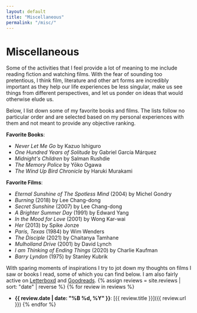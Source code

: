 ```yaml
---
layout: default
title: "Miscellaneous"
permalink: "/misc/"
---
```


# Miscellaneous
Some of the activities that I feel provide a lot of meaning to me include reading fiction and watching films. With the fear of sounding too pretentious, I think film, literature and other art forms are incredibly important as they help our life experiences be less singular, make us see things from different perspectives, and let us ponder on ideas that would otherwise elude us. 

<!-- With sparing moments of inspirations I try to jot down my thoughts on films I saw or books I read, some of which you can find [here](/reviews/).  -->

Below, I list down some of my favorite books and films. The lists follow no particular order and are selected based on my personal experiences with them and not meant to provide any objective ranking.

**Favorite Books**:
- *Never Let Me Go* by Kazuo Ishiguro
- *One Hundred Years of Solitude* by Gabriel García Márquez
- *Midnight's Children* by Salman Rushdie
- *The Memory Police* by Yōko Ogawa
- *The Wind Up Bird Chronicle* by Haruki Murakami

**Favorite Films**:
- *Eternal Sunshine of The Spotless Mind* (2004) by Michel Gondry
- *Burning* (2018) by Lee Chang-dong
- *Secret Sunshine* (2007) by Lee Chang-dong
- *A Brighter Summer Day* (1991) by Edward Yang
- *In the Mood for Love* (2001) by Wong Kar-wai
- *Her* (2013) by Spike Jonze
- *Paris, Texas* (1984) by Wim Wenders
- *The Disciple* (2021) by Chaitanya Tamhane
- *Mulholland Drive* (2001) by David Lynch
- *I am Thinking of Ending Things* (2020) by Charlie Kaufman
- *Barry Lyndon* (1975) by Stanley Kubrik

<!-- Some of my amateur reviews of movies / books. Added here at a time of boosted self confidence, might disappear soon as I start finding them embarrasing again. -->

With sparing moments of inspirations I try to jot down my thoughts on films I saw or books I read, some of which you can find below. I am also fairly active on [Letterboxd](https://letterboxd.com/kabirahuja2431/) and [Goodreads](https://www.goodreads.com/user/show/109298324-kabir-ahuja).
{% assign reviews = site.reviews | sort: "date" | reverse   %}
{% for review in reviews %}
- **{{ review.date | date: "%B %d, %Y" }}**: [{{ review.title }}]({{ review.url }})
{% endfor %}